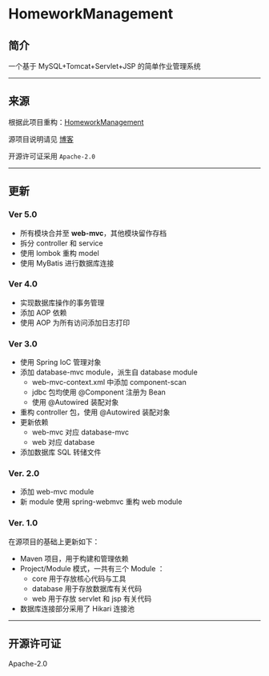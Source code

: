 # HomeworkManagement

## 简介

一个基于 MySQL+Tomcat+Servlet+JSP 的简单作业管理系统

---

## 来源

根据此项目重构：[HomeworkManagement](http://www.huaji.store:23333/summary/HomeworkManagement.git)

源项目说明请见 [博客](http://ry.huaji.store/2020/03/JavaEE-02/)

开源许可证采用 `Apache-2.0`

---

## 更新

### Ver 5.0

- 所有模块合并至 **web-mvc**，其他模块留作存档
- 拆分 controller 和 service
- 使用 lombok 重构 model
- 使用 MyBatis 进行数据库连接

### Ver 4.0

- 实现数据库操作的事务管理
- 添加 AOP 依赖
- 使用 AOP 为所有访问添加日志打印

### Ver 3.0

- 使用 Spring IoC 管理对象
- 添加 database-mvc module，派生自 database module
  - web-mvc-context.xml 中添加 component-scan
  - jdbc 包均使用 @Component 注册为 Bean
  - 使用 @Autowired 装配对象
- 重构 controller 包，使用 @Autowired 装配对象
- 更新依赖
  - web-mvc 对应 database-mvc
  - web 对应 database
- 添加数据库 SQL 转储文件

### Ver. 2.0

- 添加 web-mvc module
- 新 module 使用 spring-webmvc 重构 web module

### Ver. 1.0

在源项目的基础上更新如下：

- Maven 项目，用于构建和管理依赖
- Project/Module 模式，一共有三个 Module ：
  - core 用于存放核心代码与工具
  - database 用于存放数据库有关代码
  - web 用于存放 servlet 和 jsp 有关代码
- 数据库连接部分采用了 Hikari 连接池

---

## 开源许可证

Apache-2.0

